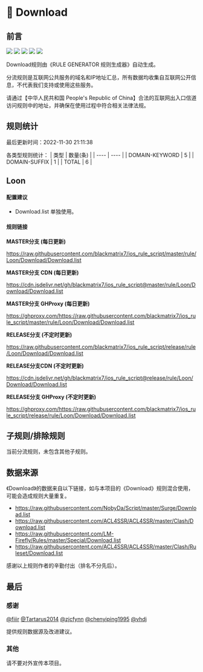 # 🧸 Download

## 前言

![](https://shields.io/badge/-移除重复规则-ff69b4) ![](https://shields.io/badge/-DOMAIN与DOMAIN--SUFFIX合并-green) ![](https://shields.io/badge/-DOMAIN--SUFFIX间合并-critical) ![](https://shields.io/badge/-DOMAIN--SUFFIX与DOMAIN--KEYWORD合并-blue) ![](https://shields.io/badge/-IP--CIDR(6)合并-blueviolet) 

Download规则由《RULE GENERATOR 规则生成器》自动生成。

分流规则是互联网公共服务的域名和IP地址汇总，所有数据均收集自互联网公开信息，不代表我们支持或使用这些服务。

请通过【中华人民共和国 People's Republic of China】合法的互联网出入口信道访问规则中的地址，并确保在使用过程中符合相关法律法规。

## 规则统计

最后更新时间：2022-11-30 21:11:38

各类型规则统计：
| 类型 | 数量(条)  | 
| ---- | ----  |
| DOMAIN-KEYWORD | 5  | 
| DOMAIN-SUFFIX | 1  | 
| TOTAL | 6  | 


## Loon 

#### 配置建议
- Download.list 单独使用。

#### 规则链接
**MASTER分支 (每日更新)**

https://raw.githubusercontent.com/blackmatrix7/ios_rule_script/master/rule/Loon/Download/Download.list

**MASTER分支 CDN (每日更新)**

https://cdn.jsdelivr.net/gh/blackmatrix7/ios_rule_script@master/rule/Loon/Download/Download.list

**MASTER分支 GHProxy (每日更新)**

https://ghproxy.com/https://raw.githubusercontent.com/blackmatrix7/ios_rule_script/master/rule/Loon/Download/Download.list

**RELEASE分支 (不定时更新)**

https://raw.githubusercontent.com/blackmatrix7/ios_rule_script/release/rule/Loon/Download/Download.list

**RELEASE分支CDN (不定时更新)**

https://cdn.jsdelivr.net/gh/blackmatrix7/ios_rule_script@release/rule/Loon/Download/Download.list

**RELEASE分支 GHProxy (不定时更新)**

https://ghproxy.com/https://raw.githubusercontent.com/blackmatrix7/ios_rule_script/release/rule/Loon/Download/Download.list

## 子规则/排除规则


当前分流规则，未包含其他子规则。

## 数据来源

《Download》的数据来自以下链接，如与本项目的《Download》规则混合使用，可能会造成规则大量重复。

- https://raw.githubusercontent.com/NobyDa/Script/master/Surge/Download.list
- https://raw.githubusercontent.com/ACL4SSR/ACL4SSR/master/Clash/Download.list
- https://raw.githubusercontent.com/LM-Firefly/Rules/master/Special/Download.list
- https://raw.githubusercontent.com/ACL4SSR/ACL4SSR/master/Clash/Ruleset/Download.list


感谢以上规则作者的辛勤付出（排名不分先后）。

## 最后

### 感谢

[@fiiir](https://github.com/fiiir) [@Tartarus2014](https://github.com/Tartarus2014) [@zjcfynn](https://github.com/zjcfynn) [@chenyiping1995](https://github.com/chenyiping1995) [@vhdj](https://github.com/vhdj)

提供规则数据源及改进建议。

### 其他

请不要对外宣传本项目。